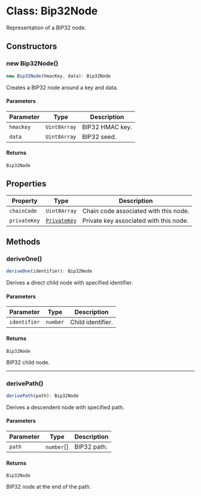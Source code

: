 # Class: Bip32Node

Representation of a BIP32 node.

## Constructors

### new Bip32Node()

```ts
new Bip32Node(hmacKey, data): Bip32Node
```

Creates a BIP32 node around a key and data.

#### Parameters

| Parameter | Type | Description |
| ------ | ------ | ------ |
| `hmacKey` | `Uint8Array` | BIP32 HMAC key. |
| `data` | `Uint8Array` | BIP32 seed. |

#### Returns

`Bip32Node`

## Properties

| Property | Type | Description |
| ------ | ------ | ------ |
| <a id="chaincode"></a> `chainCode` | `Uint8Array` | Chain code associated with this node. |
| <a id="privatekey"></a> `privateKey` | [`PrivateKey`](../../index/classes/PrivateKey.md) | Private key associated with this node. |

## Methods

### deriveOne()

```ts
deriveOne(identifier): Bip32Node
```

Derives a direct child node with specified identifier.

#### Parameters

| Parameter | Type | Description |
| ------ | ------ | ------ |
| `identifier` | `number` | Child identifier. |

#### Returns

`Bip32Node`

BIP32 child node.

***

### derivePath()

```ts
derivePath(path): Bip32Node
```

Derives a descendent node with specified path.

#### Parameters

| Parameter | Type | Description |
| ------ | ------ | ------ |
| `path` | `number`[] | BIP32 path. |

#### Returns

`Bip32Node`

BIP32 node at the end of the path.
